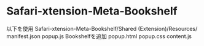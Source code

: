 # Safari-xtension-Meta-Bookshelf

以下を使用
Safari-xtension-Meta-Bookshelf/Shared (Extension)/Resources/
manifest.json
popup.js
 Bookshelfを追加
popup.html
popup.css
content.js
